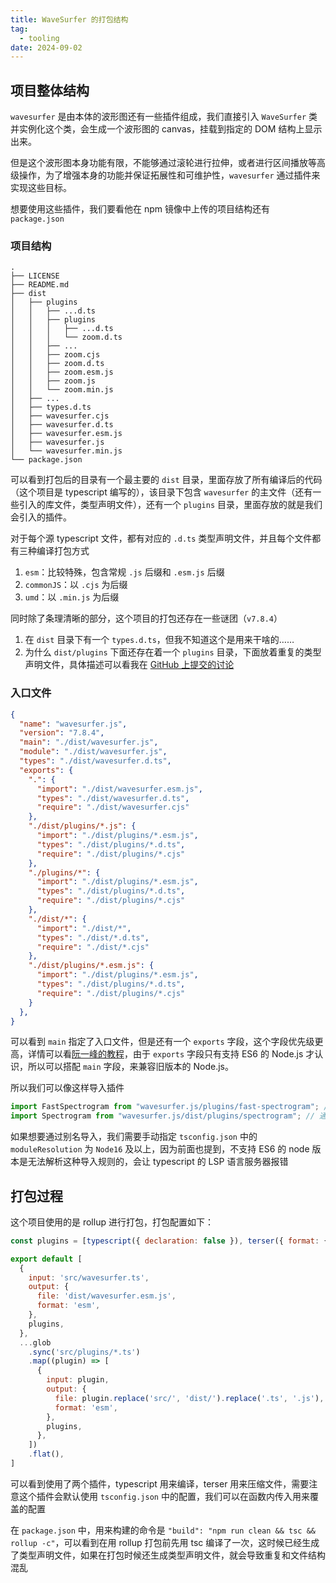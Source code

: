 ```yaml
---
title: WaveSurfer 的打包结构
tag:
  - tooling
date: 2024-09-02
---
```


## 项目整体结构

`wavesurfer` 是由本体的波形图还有一些插件组成，我们直接引入 `WaveSurfer` 类并实例化这个类，会生成一个波形图的 canvas，挂载到指定的 DOM 结构上显示出来。

但是这个波形图本身功能有限，不能够通过滚轮进行拉伸，或者进行区间播放等高级操作，为了增强本身的功能并保证拓展性和可维护性，`wavesurfer` 通过插件来实现这些目标。

想要使用这些插件，我们要看他在 npm 镜像中上传的项目结构还有 `package.json`

### 项目结构

```plaintext
.
├── LICENSE
├── README.md
├── dist
│   ├── plugins
│   │   ├── ...d.ts
│   │   ├── plugins
│   │   │   ├── ...d.ts
│   │   │   └── zoom.d.ts
│   │   ├── ...
│   │   ├── zoom.cjs
│   │   ├── zoom.d.ts
│   │   ├── zoom.esm.js
│   │   ├── zoom.js
│   │   └── zoom.min.js
│   ├── ...
│   ├── types.d.ts
│   ├── wavesurfer.cjs
│   ├── wavesurfer.d.ts
│   ├── wavesurfer.esm.js
│   ├── wavesurfer.js
│   └── wavesurfer.min.js
└── package.json
```

可以看到打包后的目录有一个最主要的 `dist` 目录，里面存放了所有编译后的代码（这个项目是 typescript 编写的），该目录下包含 `wavesurfer` 的主文件（还有一些引入的库文件，类型声明文件），还有一个 `plugins` 目录，里面存放的就是我们会引入的插件。

对于每个源 typescript 文件，都有对应的 `.d.ts` 类型声明文件，并且每个文件都有三种编译打包方式

1. `esm`：比较特殊，包含常规 `.js` 后缀和 `.esm.js` 后缀
2. `commonJS`：以 `.cjs` 为后缀
3. `umd`：以 `.min.js` 为后缀

同时除了条理清晰的部分，这个项目的打包还存在一些谜团（`v7.8.4`）

1. 在 `dist` 目录下有一个 `types.d.ts`，但我不知道这个是用来干啥的……
2. 为什么 `dist/plugins` 下面还存在着一个 `plugins` 目录，下面放着重复的类型声明文件，具体描述可以看我在 [GitHub 上提交的讨论](https://github.com/katspaugh/wavesurfer.js/discussions/3851)

### 入口文件

```JSON
{
  "name": "wavesurfer.js",
  "version": "7.8.4",
  "main": "./dist/wavesurfer.js",
  "module": "./dist/wavesurfer.js",
  "types": "./dist/wavesurfer.d.ts",
  "exports": {
    ".": {
      "import": "./dist/wavesurfer.esm.js",
      "types": "./dist/wavesurfer.d.ts",
      "require": "./dist/wavesurfer.cjs"
    },
    "./dist/plugins/*.js": {
      "import": "./dist/plugins/*.esm.js",
      "types": "./dist/plugins/*.d.ts",
      "require": "./dist/plugins/*.cjs"
    },
    "./plugins/*": {
      "import": "./dist/plugins/*.esm.js",
      "types": "./dist/plugins/*.d.ts",
      "require": "./dist/plugins/*.cjs"
    },
    "./dist/*": {
      "import": "./dist/*",
      "types": "./dist/*.d.ts",
      "require": "./dist/*.cjs"
    },
    "./dist/plugins/*.esm.js": {
      "import": "./dist/plugins/*.esm.js",
      "types": "./dist/plugins/*.d.ts",
      "require": "./dist/plugins/*.cjs"
    }
  },
}
```

可以看到 `main` 指定了入口文件，但是还有一个 `exports` 字段，这个字段优先级更高，详情可以看[阮一峰的教程](https://es6.ruanyifeng.com/#docs/module-loader%23package-json-%E7%9A%84-exports-%E5%AD%97%E6%AE%B5)，由于 `exports` 字段只有支持 ES6 的 Node.js 才认识，所以可以搭配 `main` 字段，来兼容旧版本的 Node.js。

所以我们可以像这样导入插件

```typescript
import FastSpectrogram from "wavesurfer.js/plugins/fast-spectrogram"; // 通过别名导入
import Spectrogram from "wavesurfer.js/dist/plugins/spectrogram"; // 通过目录导入
```

如果想要通过别名导入，我们需要手动指定 `tsconfig.json` 中的 `moduleResolution` 为 `Node16` 及以上，因为前面也提到，不支持 ES6 的 node 版本是无法解析这种导入规则的，会让 typescript 的 LSP 语言服务器报错

## 打包过程

这个项目使用的是 rollup 进行打包，打包配置如下：

```JavaScript
const plugins = [typescript({ declaration: false }), terser({ format: { comments: false } })]

export default [
  {
    input: 'src/wavesurfer.ts',
    output: {
      file: 'dist/wavesurfer.esm.js',
      format: 'esm',
    },
    plugins,
  },
  ...glob
    .sync('src/plugins/*.ts')
    .map((plugin) => [
      {
        input: plugin,
        output: {
          file: plugin.replace('src/', 'dist/').replace('.ts', '.js'),
          format: 'esm',
        },
        plugins,
      },
    ])
    .flat(),
]

```

可以看到使用了两个插件，typescript 用来编译，terser 用来压缩文件，需要注意这个插件会默认使用 `tsconfig.json` 中的配置，我们可以在函数内传入用来覆盖的配置

在 `package.json` 中，用来构建的命令是 `"build": "npm run clean && tsc && rollup -c"`，可以看到在用 rollup 打包前先用 tsc 编译了一次，这时候已经生成了类型声明文件，如果在打包时候还生成类型声明文件，就会导致重复和文件结构混乱
